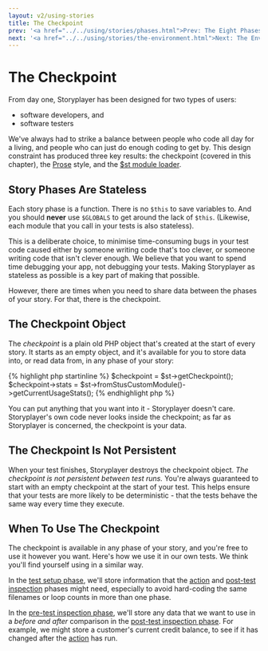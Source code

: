 ```yaml
---
layout: v2/using-stories
title: The Checkpoint
prev: '<a href="../../using/stories/phases.html">Prev: The Eight Phases Of A test</a>'
next: '<a href="../../using/stories/the-environment.html">Next: The Environment</a>'
---
```


# The Checkpoint

From day one, Storyplayer has been designed for two types of users:

* software developers, and
* software testers

We've always had to strike a balance between people who code all day for a living, and people who can just do enough coding to get by. This design constraint has produced three key results: the checkpoint (covered in this chapter), the [Prose](../prose/index.html) style, and the [$st module loader](../prose/the-st-object.html).

## Story Phases Are Stateless

Each story phase is a function.  There is no `$this` to save variables to.  And you should __never__ use `$GLOBALS` to get around the lack of `$this`.  (Likewise, each module that you call in your tests is also stateless).

This is a deliberate choice, to minimise time-consuming bugs in your test code caused either by someone writing code that's too clever, or someone writing code that isn't clever enough.  We believe that you want to spend time debugging your app, not debugging your tests.  Making Storyplayer as stateless as possible is a key part of making that possible.

However, there are times when you need to share data between the phases of your story.  For that, there is the checkpoint.

## The Checkpoint Object

The _checkpoint_ is a plain old PHP object that's created at the start of every story.  It starts as an empty object, and it's available for you to store data into, or read data from, in any phase of your story:

{% highlight php startinline %}
$checkpoint = $st->getCheckpoint();
$checkpoint->stats = $st->fromStusCustomModule()->getCurrentUsageStats();
{% endhighlight php %}

You can put anything that you want into it - Storyplayer doesn't care.  Storyplayer's own code never looks inside the checkpoint; as far as Storyplayer is concerned, the checkpoint is your data.

## The Checkpoint Is Not Persistent

When your test finishes, Storyplayer destroys the checkpoint object.  _The checkpoint is not persistent between test runs._ You're always guaranteed to start with an empty checkpoint at the start of your test.  This helps ensure that your tests are more likely to be deterministic - that the tests behave the same way every time they execute.

## When To Use The Checkpoint

The checkpoint is available in any phase of your story, and you're free to use it however you want.  Here's how we use it in our own tests.  We think you'll find yourself using in a similar way.

In the [test setup phase](test-setup-phase.html), we'll store information that the [action](action.html) and [post-test inspection](post-test-inspection.html) phases might need, especially to avoid hard-coding the same filenames or loop counts in more than one phase.

In the [pre-test inspection phase](pre-test-inspection.html), we'll store any data that we want to use in a _before and after_ comparison in the [post-test inspection phase](post-test-inspection.html).  For example, we might store a customer's current credit balance, to see if it has changed after the [action](action.html) has run.